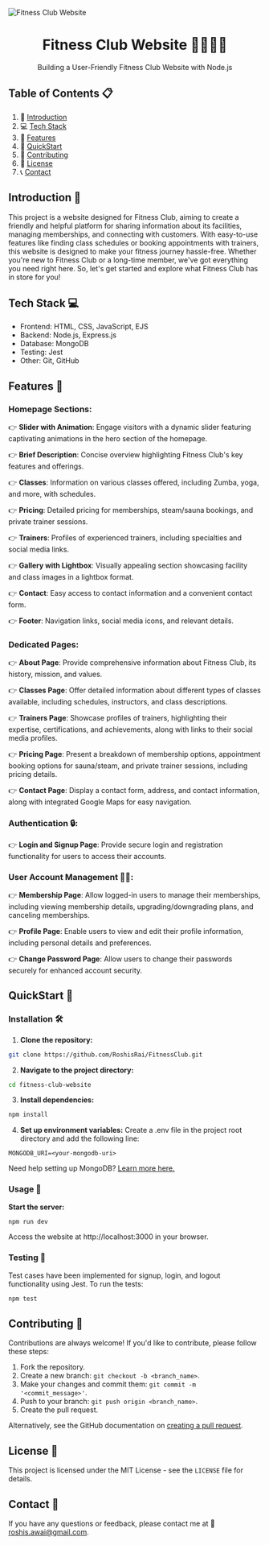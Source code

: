 ![Fitness Club Website](https://i.imgur.com/LFT3241.png)

<h1 align="center">Fitness Club Website 🏋️‍♂️🧘‍♀️</h1>
<div align="center">Building a User-Friendly Fitness Club Website with Node.js</div>

## Table of Contents 📋

1. 📖 [Introduction](#introduction)
2. 💻 [Tech Stack](#tech-stack)
3. 🌟 [Features](#features)
4. 🚀 [QuickStart](#quickstart)
5. 🤝 [Contributing](#contributing)
6. 📜 [License](#license)
7. 📞 [Contact](#contact)

## Introduction 📖

This project is a website designed for Fitness Club, aiming to create a friendly and helpful platform for sharing information about its facilities, managing memberships, and connecting with customers. With easy-to-use features like finding class schedules or booking appointments with trainers, this website is designed to make your fitness journey hassle-free. Whether you're new to Fitness Club or a long-time member, we've got everything you need right here. So, let's get started and explore what Fitness Club has in store for you!

## Tech Stack 💻

- Frontend: HTML, CSS, JavaScript, EJS
- Backend: Node.js, Express.js
- Database: MongoDB
- Testing: Jest
- Other: Git, GitHub

## Features 🌟

### Homepage Sections:

👉 **Slider with Animation**: Engage visitors with a dynamic slider featuring captivating animations in the hero section of the homepage.

👉 **Brief Description**: Concise overview highlighting Fitness Club's key features and offerings.

👉 **Classes**: Information on various classes offered, including Zumba, yoga, and more, with schedules.

👉 **Pricing**: Detailed pricing for memberships, steam/sauna bookings, and private trainer sessions.

👉 **Trainers**: Profiles of experienced trainers, including specialties and social media links.

👉 **Gallery with Lightbox**: Visually appealing section showcasing facility and class images in a lightbox format.

👉 **Contact**: Easy access to contact information and a convenient contact form.

👉 **Footer**: Navigation links, social media icons, and relevant details.


### Dedicated Pages:

👉 **About Page**: Provide comprehensive information about Fitness Club, its history, mission, and values.

👉 **Classes Page**: Offer detailed information about different types of classes available, including schedules, instructors, and class descriptions.

👉 **Trainers Page**: Showcase profiles of trainers, highlighting their expertise, certifications, and achievements, along with links to their social media profiles.

👉 **Pricing Page**: Present a breakdown of membership options, appointment booking options for sauna/steam, and private trainer sessions, including pricing details.

👉 **Contact Page**: Display a contact form, address, and contact information, along with integrated Google Maps for easy navigation.


### Authentication 🔒:

👉 **Login and Signup Page**: Provide secure login and registration functionality for users to access their accounts.


### User Account Management 🧑‍💻:

👉 **Membership Page**: Allow logged-in users to manage their memberships, including viewing membership details, upgrading/downgrading plans, and canceling memberships.

👉 **Profile Page**: Enable users to view and edit their profile information, including personal details and preferences.

👉 **Change Password Page**: Allow users to change their passwords securely for enhanced account security.



## QuickStart 🚀

### Installation 🛠️

1. **Clone the repository:**

```bash
git clone https://github.com/RoshisRai/FitnessClub.git
```


2. **Navigate to the project directory:**

```bash
cd fitness-club-website
```

3. **Install dependencies:**

```bash
npm install
```

4. **Set up environment variables:**
Create a .env file in the project root directory and add the following line:

```
MONGODB_URI=<your-mongodb-uri>
```

Need help setting up MongoDB? [Learn more here.](https://hevodata.com/learn/mongodb-atlas-nodejs/)

### Usage 🚀

**Start the server:**

```bash
npm run dev
```

Access the website at http://localhost:3000 in your browser.

### Testing 🧪

Test cases have been implemented for signup, login, and logout functionality using Jest. To run the tests:


```bash
npm test
```

## Contributing 🤝

Contributions are always welcome! If you'd like to contribute, please follow these steps:

1. Fork the repository.
2. Create a new branch: `git checkout -b <branch_name>`.
3. Make your changes and commit them: `git commit -m '<commit_message>'`.
4. Push to your branch: `git push origin <branch_name>`.
5. Create the pull request.

Alternatively, see the GitHub documentation on [creating a pull request](https://docs.github.com/en/pull-requests/collaborating-with-pull-requests/proposing-changes-to-your-work-with-pull-requests/creating-a-pull-request).

## License 📄
This project is licensed under the MIT License - see the `LICENSE` file for details.

## Contact 📱
If you have any questions or feedback, please contact me at 📧 roshis.awai@gmail.com.


